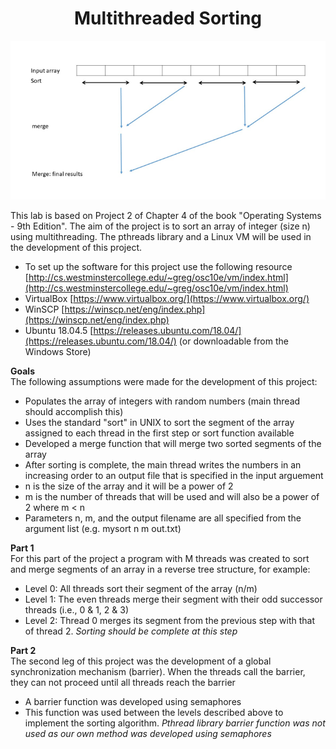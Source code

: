 <h1 align="center">Multithreaded Sorting</h1>

<p align="center">
  <img src=/msort.PNG>
</p>

This lab is based on Project 2 of Chapter 4 of the book "Operating Systems - 9th Edition". The aim of the project is to sort an array of integer (size n) using multithreading. The pthreads library and a Linux VM will be used in the development of this project.
- To set up the software for this project use the following resource [http://cs.westminstercollege.edu/~greg/osc10e/vm/index.html](http://cs.westminstercollege.edu/~greg/osc10e/vm/index.html)
- VirtualBox [https://www.virtualbox.org/](https://www.virtualbox.org/)
- WinSCP [https://winscp.net/eng/index.php](https://winscp.net/eng/index.php)
- Ubuntu 18.04.5 [https://releases.ubuntu.com/18.04/](https://releases.ubuntu.com/18.04/) (or downloadable from the Windows Store)

**Goals**
<br>The following assumptions were made for the development of this project:
- Populates the array of integers with random numbers (main thread should accomplish this)
- Uses the standard "sort" in UNIX to sort the segment of the array assigned to each thread in the first step or sort function available
- Developed a merge function that will merge two sorted segments of the array
- After sorting is complete, the main thread writes the numbers in an increasing order to an output file that is specified in the input arguement
- n is the size of the array and it will be a power of 2
- m is the number of threads that will be used and will also be a power of 2 where m < n
- Parameters n, m, and the output filename are all specified from the argument list (e.g. mysort n m out.txt)

**Part 1**
<br>For this part of the project a program with M threads was created to sort and merge segments of an array in a reverse tree structure, for example: </p>
- Level 0: All threads sort their segment of the array (n/m)</br>
- Level 1: The even threads merge their segment with their odd successor threads (i.e., 0 & 1, 2 & 3)
- Level 2: Thread 0 merges its segment from the previous step with that of thread 2. _Sorting should be complete at this step_

**Part 2**
<br>The second leg of this project was the development of a global synchronization mechanism (barrier). When the threads call the barrier, they can not proceed until all threads reach the barrier</br>
- A barrier function was developed using semaphores
- This function was used between the levels described above to implement the sorting algorithm. _Pthread library barrier function was not used as our own method was developed using semaphores_
